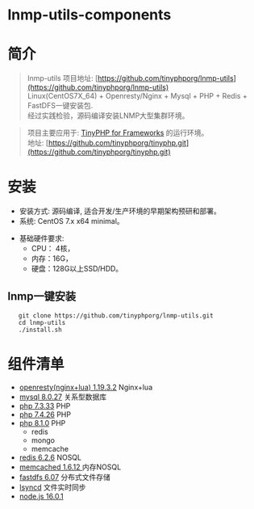lnmp-utils-components
============

简介
===
> lnmp-utils 项目地址: [https://github.com/tinyphporg/lnmp-utils](https://github.com/tinyphporg/lnmp-utils)  
>  Linux(CentOS7X_64) + Openresty/Nginx + Mysql + PHP + Redis + FastDFS一键安装包.   
>  经过实践检验，源码编译安装LNMP大型集群环境。   

> 项目主要应用于: [TinyPHP for Frameworks](https://github.com/tinyphporg/tinyphp.git) 的运行环境。   
>  地址: [https://github.com/tinyphporg/tinyphp.git](https://github.com/tinyphporg/tinyphp.git)    

安装
===
- 安装方式: 源码编译, 适合开发/生产环境的早期架构预研和部署。   
- 系统: CentOS 7.x x64 minimal。  
 
+ 基础硬件要求:
  - CPU： 4核，  
  - 内存：16G，  
  - 硬盘：128G以上SSD/HDD。 
   
lnmp一键安装  
---- 
```shell
   git clone https://github.com/tinyphporg/lnmp-utils.git
   cd lnmp-utils
   ./install.sh
```

组件清单   
=======
+ [openresty(nginx+lua) 1.19.3.2](https://github.com/openresty/openresty.git)     Nginx+lua   
+ [mysql 8.0.27](http://cdn.mysql.com/Downloads/MySQL-8.0/mysql-8.0.27.tar.gz)  关系型数据库   
+ [php 7.3.33](http://www.php.net/)  PHP    
+ [php 7.4.26](http://www.php.net/)  PHP    
+ [php 8.1.0](http://www.php.net/)  PHP
  + redis
  + mongo
  + memcache     
+ [redis 6.2.6](http://www.redis.io/)  NOSQL   
+ [memcached 1.6.12 ](http://www.memcached.org/)  内存NOSQL   
+ [fastdfs 6.07](https://github.com/happyfish100/fastdfs)  分布式文件存储   
+ [lsyncd](https://github.com/lsyncd/lsyncd)  文件实时同步   
+ [node.js 16.0.1](https://nodejs.org/)   
